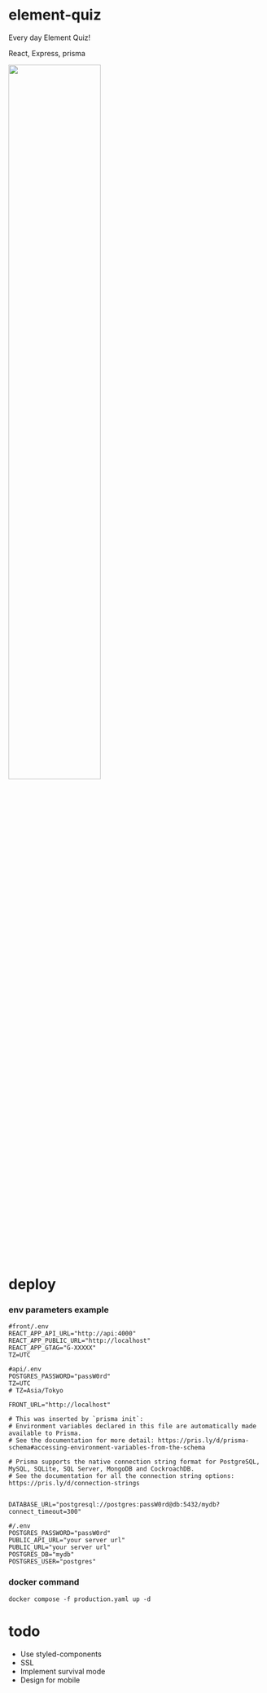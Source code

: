 # element-quiz
Every day Element Quiz!

React, Express, prisma

<img src="https://github.com/trimscash/element-quiz/assets/42578480/de1d5ac9-f063-4643-980f-6a125e1370e5" width="60%" />


# deploy

### env parameters example
```
#front/.env
REACT_APP_API_URL="http://api:4000"
REACT_APP_PUBLIC_URL="http://localhost"
REACT_APP_GTAG="G-XXXXX"
TZ=UTC
```

```
#api/.env
POSTGRES_PASSWORD="passW0rd"
TZ=UTC
# TZ=Asia/Tokyo

FRONT_URL="http://localhost"

# This was inserted by `prisma init`:
# Environment variables declared in this file are automatically made available to Prisma.
# See the documentation for more detail: https://pris.ly/d/prisma-schema#accessing-environment-variables-from-the-schema

# Prisma supports the native connection string format for PostgreSQL, MySQL, SQLite, SQL Server, MongoDB and CockroachDB.
# See the documentation for all the connection string options: https://pris.ly/d/connection-strings


DATABASE_URL="postgresql://postgres:passW0rd@db:5432/mydb?connect_timeout=300"
```

```
#/.env
POSTGRES_PASSWORD="passW0rd"
PUBLIC_API_URL="your server url"
PUBLIC_URL="your server url"
POSTGRES_DB="mydb"
POSTGRES_USER="postgres"
```


### docker command
```
docker compose -f production.yaml up -d
```

# todo
- Use styled-components
- SSL
- Implement survival mode
- Design for mobile 
